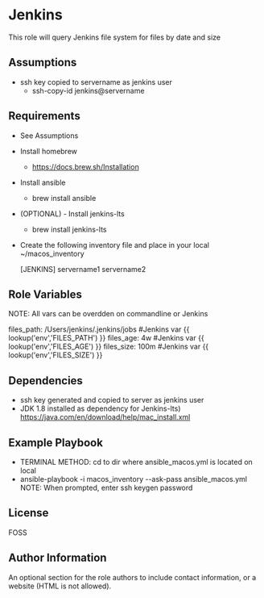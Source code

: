 Jenkins
=========

This role will query Jenkins file system for files by date and size

Assumptions
------------
- ssh key copied to servername as jenkins user
	- ssh-copy-id jenkins@servername

Requirements
------------
- See Assumptions
- Install homebrew
	- https://docs.brew.sh/Installation
- Install ansible
	- brew install ansible
- (OPTIONAL) - Install jenkins-lts
	- brew install jenkins-lts
- Create the following inventory file and place in your local ~/macos_inventory
	
	[JENKINS]
	servername1
	servername2	

Role Variables
--------------
NOTE: All vars can be overdden on commandline or Jenkins

files_path: /Users/jenkins/.jenkins/jobs #Jenkins var {{ lookup('env','FILES_PATH') }}
files_age: 4w  #Jenkins var {{ lookup('env','FILES_AGE') }}
files_size: 100m #Jenkins var {{ lookup('env','FILES_SIZE') }}

Dependencies
------------

- ssh key generated and copied to server as jenkins user
- JDK 1.8 installed as dependency for Jenkins-lts)
  	https://java.com/en/download/help/mac_install.xml

Example Playbook
----------------
- TERMINAL METHOD: cd to dir where ansible_macos.yml is located on local
- ansible-playbook -i macos_inventory --ask-pass ansible_macos.yml 
	NOTE: When prompted, enter ssh keygen password

License
-------

FOSS

Author Information
------------------

An optional section for the role authors to include contact information, or a website (HTML is not allowed).
